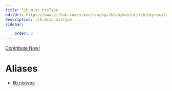 ```yaml
---
title: lib.misc.nixType
editUrl: https://www.github.com/nixos/nixpkgs/blob/master/lib/deprecated.nix#L282C13
description: lib.misc.nixType
sidebar:

    order: 7
---
```


<a href="https://www.github.com/nixos/nixpkgs/blob/master/lib/deprecated.nix#L282C13">Contribute Now!</a>


# Aliases

- [lib.nixtype](/nix-doc-comments/reference/lib/lib-nixtype)


